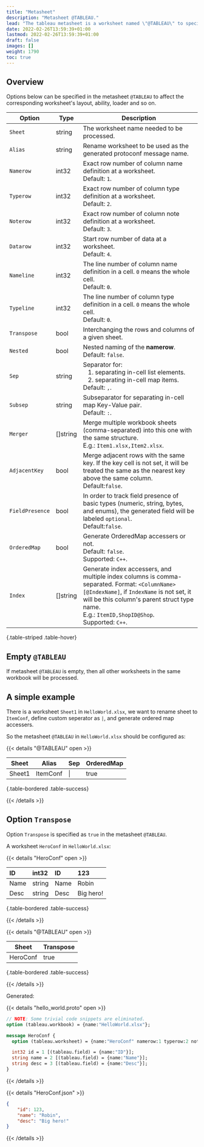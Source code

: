 ```yaml
---
title: "Metasheet"
description: "Metasheet @TABLEAU."
lead: "The tableau metasheet is a worksheet named \"@TABLEAU\" to specify tableau parser options."
date: 2022-02-26T13:59:39+01:00
lastmod: 2022-02-26T13:59:39+01:00
draft: false
images: []
weight: 1790
toc: true
---
```


## Overview

Options below can be specified in the metasheet `@TABLEAU` to affect the corresponding worksheet's layout, ability, loader and so on.

| Option          | Type     | Description                                                                                                                                                                                                                                    |
|-----------------|----------|------------------------------------------------------------------------------------------------------------------------------------------------------------------------------------------------------------------------------------------------|
| `Sheet`         | string   | The worksheet name needed to be processed.                                                                                                                                                                                                     |
| `Alias`         | string   | Rename worksheet to be used as the generated protoconf message name.                                                                                                                                                                           |
| `Namerow`       | int32    | Exact row number of column name definition at a worksheet.<br>Default: `1`.                                                                                                                                                                    |
| `Typerow`       | int32    | Exact row number of column type definition at a worksheet.<br>Default: `2`.                                                                                                                                                                    |
| `Noterow`       | int32    | Exact row number of column note definition at a worksheet.<br>Default: `3`.                                                                                                                                                                    |
| `Datarow`       | int32    | Start row number of data at a worksheet.<br>Default: `4`.                                                                                                                                                                                      |
| `Nameline`      | int32    | The line number of column name definition in a cell. `0` means the whole cell.<br>Default: `0`.                                                                                                                                                |
| `Typeline`      | int32    | The line number of column type definition in a cell. `0` means the whole cell.<br>Default: `0`.                                                                                                                                                |
| `Transpose`     | bool     | Interchanging the rows and columns of a given sheet.                                                                                                                                                                                           |
| `Nested`        | bool     | Nested naming of the **namerow**.<br>Default: `false`.                                                                                                                                                                                         |
| `Sep`           | string   | Separator for:<br> &nbsp;&nbsp; 1. separating in-cell list elements. <br> &nbsp;&nbsp; 2. separating in-cell map items.<br>Default: `,`.                                                                                                       |
| `Subsep`        | string   | Subseparator for separating in-cell map Key-Value pair.<br>Default: `:`.                                                                                                                                                                       |
| `Merger`        | []string | Merge multiple workbook sheets (comma-separated) into this one with the same structure.<br>E.g.: `Item1.xlsx,Item2.xlsx`.                                                                                                                      |
| `AdjacentKey`   | bool     | Merge adjacent rows with the same key. If the key cell is not set, it will be treated the same as the nearest key above the same column.<br>Default:`false`.                                                                                   |
| `FieldPresence` | bool     | In order to track field presence of basic types (numeric, string, bytes, and enums), the generated field will be labeled `optional`.<br>Default:`false`.                                                                                       |
| `OrderedMap`    | bool     | Generate OrderedMap accessers or not.<br>Default: `false`.<br> Supported: `C++`.                                                                                                                                                               |
| `Index`         | []string | Generate index accessers, and multiple index columns is comma-separated. Format: `<ColumnName>[@IndexName]`, if `IndexName` is not set, it will be this column's parent struct type name.<br>E.g.: `ItemID,ShopID@Shop`.<br> Supported: `C++`. |
{.table-striped .table-hover}

## Empty `@TABLEAU`

If metasheet `@TABLEAU` is empty, then all other worksheets in the same workbook will be processed.

## A simple example

There is a worksheet `Sheet1` in `HelloWorld.xlsx`, we want to rename sheet to
`ItemConf`, define custom seperator as `|`, and generate ordered map accessers.

So the metasheet `@TABLEAU` in `HelloWorld.xlsx` should be configured as:

{{< details "@TABLEAU" open >}}

| Sheet  | Alias    | Sep | OrderedMap |
|--------|----------|-----|------------|
| Sheet1 | ItemConf | \|  | true       |
{.table-bordered .table-success}

{{< /details >}}

## Option `Transpose`

Option `Transpose` is specified as `true` in the metasheet `@TABLEAU`.

A worksheet `HeroConf` in `HelloWorld.xlsx`:

{{< details "HeroConf" open >}}

| ID   | int32  | ID   | 123       |
|:-----|:-------|:-----|:----------|
| Name | string | Name | Robin     |
| Desc | string | Desc | Big hero! |
{.table-bordered .table-success}

{{< /details >}}

{{< details "@TABLEAU" open >}}

| Sheet    | Transpose |
|----------|-----------|
| HeroConf | true      |
{.table-bordered .table-success}

{{< /details >}}

Generated:

{{< details "hello_world.proto" open >}}

```protobuf
// NOTE: Some trivial code snippets are eliminated.
option (tableau.workbook) = {name:"HelloWorld.xlsx"};

message HeroConf {
  option (tableau.worksheet) = {name:"HeroConf" namerow:1 typerow:2 noterow:3 datarow:4 transpose:true};

  int32 id = 1 [(tableau.field) = {name:"ID"}];
  string name = 2 [(tableau.field) = {name:"Name"}];
  string desc = 3 [(tableau.field) = {name:"Desc"}];
}
```

{{< /details >}}

{{< details "HeroConf.json" >}}

```json
{
    "id": 123,
    "name": "Robin",
    "desc": "Big hero!"
}
```

{{< /details >}}
